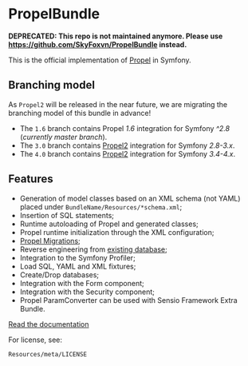 PropelBundle
============

**DEPRECATED: This repo is not maintained anymore. Please use https://github.com/SkyFoxvn/PropelBundle instead.**



This is the official implementation of [Propel](http://www.propelorm.org/) in Symfony.

## Branching model

As `Propel2` will be released in the near future, we are migrating the branching model of this bundle in advance!

* The `1.6` branch contains Propel *1.6* integration for Symfony *^2.8* (*currently master branch*).
* The `3.0` branch contains [Propel2](https://github.com/propelorm/Propel2/) integration for Symfony *2.8-3.x*.
* The `4.0` branch contains [Propel2](https://github.com/propelorm/Propel2/) integration for Symfony *3.4-4.x*.

## Features

 * Generation of model classes based on an XML schema (not YAML) placed under `BundleName/Resources/*schema.xml`;
 * Insertion of SQL statements;
 * Runtime autoloading of Propel and generated classes;
 * Propel runtime initialization through the XML configuration;
 * [Propel Migrations](http://propelorm.org/documentation/09-migrations.html);
 * Reverse engineering from [existing database](http://propelorm.org/documentation/cookbook/working-with-existing-databases.html);
 * Integration to the Symfony Profiler;
 * Load SQL, YAML and XML fixtures;
 * Create/Drop databases;
 * Integration with the Form component;
 * Integration with the Security component;
 * Propel ParamConverter can be used with Sensio Framework Extra Bundle.

[Read the documentation](http://propelorm.org/documentation/)

For license, see:

    Resources/meta/LICENSE
